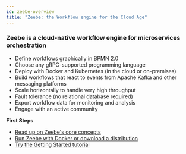 ```yaml
---
id: zeebe-overview
title: "Zeebe: the Workflow engine for the Cloud Age"
---
```




<!-- 
<p style="text-align: center;">
  <img src="zeebe-brand.svg" style="height: 100px;"/>
</p>
-->

### Zeebe is a cloud-native workflow engine for microservices orchestration

* Define workflows graphically in BPMN 2.0
* Choose any gRPC-supported programming language
* Deploy with Docker and Kubernetes (in the cloud or on-premises)
* Build workflows that react to events from Apache Kafka and other messaging platforms
* Scale horizontally to handle very high throughput
* Fault tolerance (no relational database required)
* Export workflow data for monitoring and analysis
* Engage with an active community

**First Steps**
* [Read up on Zeebe's core concepts](basics/index.md)
* [Run Zeebe with Docker or download a distribution](introduction/install.md)
* [Try the Getting Started tutorial](getting-started/index.md)


